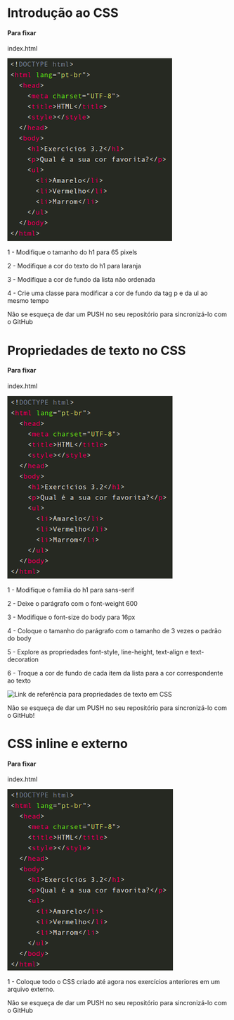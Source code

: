 # Introdução ao CSS

#### Para fixar

index.html

![](./exemplo-index.png)

1 - Modifique o tamanho do h1 para 65 pixels

2 - Modifique a cor do texto do h1 para laranja

3 - Modifique a cor de fundo da lista não ordenada

4 - Crie uma classe para modificar a cor de fundo da tag p e da ul ao mesmo tempo

Não se esqueça de dar um PUSH no seu repositório para sincronizá-lo com o GitHub

# Propriedades de texto no CSS

#### Para fixar

index.html

![](./exemplo-index-2.png)

1 - Modifique o família do h1 para sans-serif

2 - Deixe o parágrafo com o font-weight 600

3 - Modifique o font-size do body para 16px

4 - Coloque o tamanho do parágrafo com o tamanho de 3 vezes o padrão do body

5 - Explore as propriedades font-style, line-height, text-align e text-decoration

6 - Troque a cor de fundo de cada item da lista para a cor correspondente ao texto

![Link de referência para propriedades de texto em CSS](ww.w3schools.com/css/css_text.asp)

Não se esqueça de dar um PUSH no seu repositório para sincronizá-lo com o GitHub!

# CSS inline e externo

#### Para fixar

index.html

![](./exemplo-index-3.png)

1 - Coloque todo o CSS criado até agora nos exercícios anteriores em um arquivo externo.

Não se esqueça de dar um PUSH no seu repositório para sincronizá-lo com o GitHub
